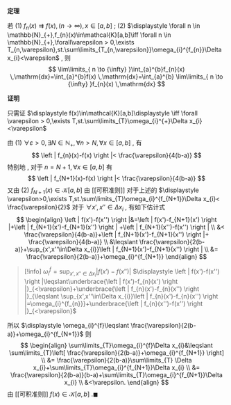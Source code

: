 
**定理**

若
(1) $\displaystyle f_{n}(x) \rightrightarrows f(x),(n\to \infty),x\in [a,b]$ ;
(2) $\displaystyle \forall n \in \mathbb{N}_{+},f_{n}(x)\in\mathcal{K}[a,b]\iff  \forall n \in \mathbb{N}_{+},\forall\varepsilon > 0,\exists T_{n,\varepsilon},st.\sum\limits_{T_{n,\varepsilon}}\omega_{i}^{f_{n}}\Delta x_{i}<\varepsilon$ , 
则
$$
\lim\limits_{ n \to {\infty} }\int_{a}^{b}f_{n}(x) \,\mathrm{dx}=\int_{a}^{b}f(x) \,\mathrm{dx}=\int_{a}^{b} \lim\limits_{ n \to {\infty} }f_{n}(x) \,\mathrm{dx} 
$$

**证明**

只需证 $\displaystyle f(x)\in\mathcal{K}[a,b]\displaystyle \iff \forall \varepsilon > 0,\exists T,st.\sum\limits_{T}\omega_{i}^{+}\Delta x_{i}<\varepsilon$

由 (1) $\displaystyle \forall \varepsilon > 0,\exists N \in \mathbb{N}_{+},\forall n>N,\forall x\in[a,b]$ , 有
$$
\left | f_{n}(x)-f(x) \right |< \frac{\varepsilon}{4(b-a)} 
$$
特别地 , 对于 $\displaystyle n=N+1,\forall x\in[a,b]$ 有
$$
\left | f_{N+1}(x)-f(x) \right |< \frac{\varepsilon}{4(b-a)} 
$$
又由 (2) $\displaystyle f_{N+1}(x)\in\mathcal{K}[a,b]$ 
由 [[可积准则]] 对于上述的 $\displaystyle \varepsilon>0,\exists T,st.\sum\limits_{T}\omega_{i}^{f_{N+1}}\Delta x_{i}< \frac{\varepsilon}{2}$ 
对于 $\displaystyle \forall x',x''\in\Delta x_{i}$ , 有如下估计式
$$
\begin{align}
\left | f(x')-f(x'') \right |&=\left | f(x')-f_{N+1}(x') \right |+\left | f_{N+1}(x')-f_{N+1}(x'') \right | +\left | f_{N+1}(x'')-f(x'') \right | \\
&< \frac{\varepsilon}{4(b-a)}+\left | f_{N+1}(x')-f_{N+1}(x'') \right |+ \frac{\varepsilon}{4(b-a)} \\
&\leqslant \frac{\varepsilon}{2(b-a)}+\sup_{x',x''\in\Delta x_{i}}\left | f_{N+1}(x')-f_{N+1}(x'') \right | \\
&=  \frac{\varepsilon}{2(b-a)}+\omega_{i}^{f_{N+1}}   
\end{align}
$$

>[!info]
> $\displaystyle \omega_{i}^{f}=\sup_{x',x''\in\Delta x_{i}}\left | f(x')-f(x'') \right |$ 
> $\displaystyle \left | f(x')-f(x'') \right |\leqslant\underbrace{\left | f(x')-f_{n}(x') \right |}_{<\varepsilon}+\underbrace{\left | f_{n}(x')-f_{n}(x'') \right |}_{\leqslant \sup_{x',x''\in\Delta x_{i}}\left | f_{n}(x')-f_{n}(x'') \right |=\omega_{i}^{f_{n}}}+\underbrace{\left | f_{n}(x'')-f(x'') \right |}_{<\varepsilon}$

所以 $\displaystyle \omega_{i}^{f}\leqslant \frac{\varepsilon}{2(b-a)}+\omega_{i}^{f_{N+1}}$
则
$$
\begin{align}
\sum\limits_{T}\omega_{i}^{f}\Delta x_{i}&\leqslant \sum\limits_{T}\left[ \frac{\varepsilon}{2(b-a)}+\omega_{i}^{f_{N+1}} \right] \\
&= \frac{\varepsilon}{2(b-a)}\sum\limits_{T} \Delta x_{i}+\sum\limits_{T}\omega_{i}^{f_{N+1}}\Delta x_{i} \\
&= \frac{\varepsilon}{2(b-a)}(b-a)+\sum\limits_{T}\omega_{i}^{f_{N+1}}\Delta x_{i} \\
&<\varepsilon.
\end{align}
$$
由 [[可积准则]] $\displaystyle f(x)\in\mathcal{K}[a,b]$ $.\blacksquare$


